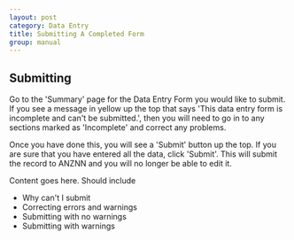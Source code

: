 ```yaml
---
layout: post
category: Data Entry
title: Submitting A Completed Form
group: manual
---
```

## Submitting
Go to the 'Summary' page for the Data Entry Form you would like to submit. If you see a message in yellow up the top that says 'This data entry form is incomplete and can't be submitted.', then you will need to go in to any sections marked as 'Incomplete' and correct any problems.

Once you have done this, you will see  a 'Submit' button up the top. If you are sure that you have entered all the data, click 'Submit'. This will submit the record to ANZNN and you will no longer be able to edit it.



Content goes here. Should include
* Why can't I submit
* Correcting errors and warnings
* Submitting with no warnings
* Submitting with warnings
